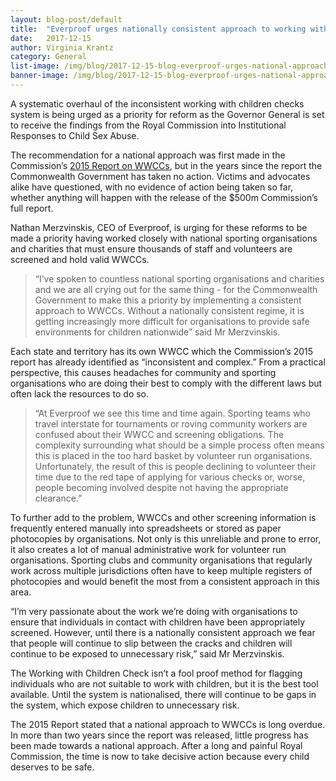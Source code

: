 ```yaml
---
layout: blog-post/default
title:  "Everproof urges nationally consistent approach to working with children checks after royal commission findings"
date:   2017-12-15
author: Virginia Krantz
category: General
list-image: /img/blog/2017-12-15-blog-everproof-urges-national-approach-to-royal-commission-findings/list.png
banner-image: /img/blog/2017-12-15-blog-everproof-urges-national-approach-to-royal-commission-findings/graphic.png
---
```


A systematic overhaul of the inconsistent working with children checks system is being urged as a priority for reform as the Governor General is set to receive the findings from the Royal Commission into Institutional Responses to Child Sex Abuse.

The recommendation for a national approach was first made in the Commission’s [2015 Report on WWCCs], but in the years since the report the Commonwealth Government has taken no action. Victims and advocates alike have questioned, with no evidence of action being taken so far, whether anything will happen with the release of the $500m Commission’s full report.

Nathan Merzvinskis, CEO of Everproof, is urging for these reforms to be made a priority having worked closely with national sporting organisations and charities that must ensure thousands of staff and volunteers are screened and hold valid WWCCs.

> “I’ve spoken to countless national sporting organisations and charities and we are all crying out for the same thing - for the Commonwealth Government to make this a priority by implementing a consistent approach to WWCCs. Without a nationally consistent regime, it is getting increasingly more difficult for organisations to provide safe environments for children nationwide” said Mr Merzvinskis.

Each state and territory has its own WWCC which the Commission’s 2015 report has already identified as “inconsistent and complex.” From a practical perspective, this causes headaches for community and sporting organisations who are doing their best to comply with the different laws but often lack the resources to do so.

> “At Everproof we see this time and time again. Sporting teams who travel interstate for tournaments or roving community workers are confused about their WWCC and screening obligations. The complexity surrounding what should be a simple process often means this is placed in the too hard basket by volunteer run organisations. Unfortunately, the result of this is people declining to volunteer their time due to the red tape of applying for various checks or, worse, people becoming involved despite not having the appropriate clearance.”

To further add to the problem, WWCCs and other screening information is frequently entered manually into spreadsheets or stored as paper photocopies by organisations. Not only is this unreliable and prone to error, it also creates a lot of manual administrative work for volunteer run organisations. Sporting clubs and community organisations that regularly work across multiple jurisdictions often have to keep multiple registers of photocopies and would benefit the most from a consistent approach in this area.

“I’m very passionate about the work we’re doing with organisations to ensure that individuals in contact with children have been appropriately screened. However, until there is a nationally consistent approach we fear that people will continue to slip between the cracks and children will continue to be exposed to unnecessary risk,” said Mr Merzvinskis.

The Working with Children Check isn’t a fool proof method for flagging individuals who are not suitable to work with children, but it is the best tool available. Until the system is nationalised, there will continue to be gaps in the system, which expose children to unnecessary risk.

The 2015 Report stated that a national approach to WWCCs is long overdue. In more than two years since the report was released, little progress has been made towards a national approach. After a long and painful Royal Commission, the time is now to take decisive action because every child deserves to be safe.


[2015 Report on WWCCs]:https://www.childabuseroyalcommission.gov.au/working-children-checks
